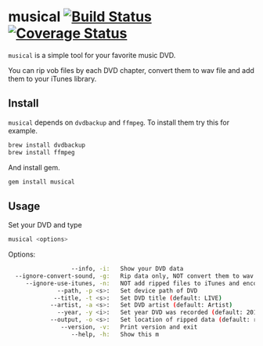 # musical [![Build Status](https://travis-ci.org/katsuma/musical.png?branch=master)](https://travis-ci.org/katsuma/musical) [![Coverage Status](https://coveralls.io/repos/katsuma/musical/badge.png)](https://coveralls.io/r/katsuma/musical)

`musical` is a simple tool for your favorite music DVD.

You can rip vob files by each DVD chapter, convert them to wav file and add them to your iTunes library.


## Install

`musical` depends on `dvdbackup` and `ffmpeg`.
To install them try this for example.

```sh
brew install dvdbackup
brew install ffmpeg
```

And install gem.

```sh
gem install musical
```


## Usage
Set your DVD and type

```sh
musical <options>
```

Options:
```sh
                  --info, -i:   Show your DVD data
  --ignore-convert-sound, -g:   Rip data only, NOT convert them to wav file
     --ignore-use-itunes, -n:   NOT add ripped files to iTunes and encode them
              --path, -p <s>:   Set device path of DVD
             --title, -t <s>:   Set DVD title (default: LIVE)
            --artist, -a <s>:   Set DVD artist (default: Artist)
              --year, -y <i>:   Set year DVD was recorded (default: 2013)
            --output, -o <s>:   Set location of ripped data (default: ripped)
               --version, -v:   Print version and exit
                  --help, -h:   Show this m